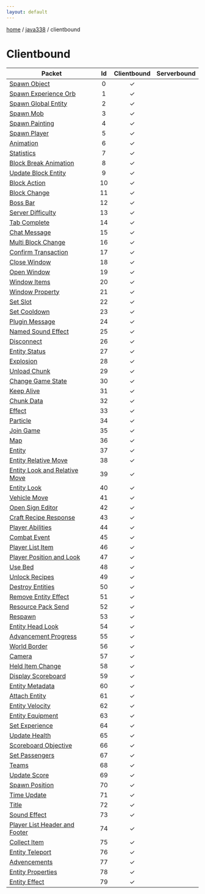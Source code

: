 ```yaml
---
layout: default
---
```


[home](/)  /  [java338](/protocol/java338)  /  clientbound

# Clientbound

Packet | Id | Clientbound | Serverbound
---|:---:|:---:|:---:
[Spawn Object](clientboundspawn-object) | 0 | ✓ |  
[Spawn Experience Orb](clientboundspawn-experience-orb) | 1 | ✓ |  
[Spawn Global Entity](clientboundspawn-global-entity) | 2 | ✓ |  
[Spawn Mob](clientboundspawn-mob) | 3 | ✓ |  
[Spawn Painting](clientboundspawn-painting) | 4 | ✓ |  
[Spawn Player](clientboundspawn-player) | 5 | ✓ |  
[Animation](clientboundanimation) | 6 | ✓ |  
[Statistics](clientboundstatistics) | 7 | ✓ |  
[Block Break Animation](clientboundblock-break-animation) | 8 | ✓ |  
[Update Block Entity](clientboundupdate-block-entity) | 9 | ✓ |  
[Block Action](clientboundblock-action) | 10 | ✓ |  
[Block Change](clientboundblock-change) | 11 | ✓ |  
[Boss Bar](clientboundboss-bar) | 12 | ✓ |  
[Server Difficulty](clientboundserver-difficulty) | 13 | ✓ |  
[Tab Complete](clientboundtab-complete) | 14 | ✓ |  
[Chat Message](clientboundchat-message) | 15 | ✓ |  
[Multi Block Change](clientboundmulti-block-change) | 16 | ✓ |  
[Confirm Transaction](clientboundconfirm-transaction) | 17 | ✓ |  
[Close Window](clientboundclose-window) | 18 | ✓ |  
[Open Window](clientboundopen-window) | 19 | ✓ |  
[Window Items](clientboundwindow-items) | 20 | ✓ |  
[Window Property](clientboundwindow-property) | 21 | ✓ |  
[Set Slot](clientboundset-slot) | 22 | ✓ |  
[Set Cooldown](clientboundset-cooldown) | 23 | ✓ |  
[Plugin Message](clientboundplugin-message) | 24 | ✓ |  
[Named Sound Effect](clientboundnamed-sound-effect) | 25 | ✓ |  
[Disconnect](clientbounddisconnect) | 26 | ✓ |  
[Entity Status](clientboundentity-status) | 27 | ✓ |  
[Explosion](clientboundexplosion) | 28 | ✓ |  
[Unload Chunk](clientboundunload-chunk) | 29 | ✓ |  
[Change Game State](clientboundchange-game-state) | 30 | ✓ |  
[Keep Alive](clientboundkeep-alive) | 31 | ✓ |  
[Chunk Data](clientboundchunk-data) | 32 | ✓ |  
[Effect](clientboundeffect) | 33 | ✓ |  
[Particle](clientboundparticle) | 34 | ✓ |  
[Join Game](clientboundjoin-game) | 35 | ✓ |  
[Map](clientboundmap) | 36 | ✓ |  
[Entity](clientboundentity) | 37 | ✓ |  
[Entity Relative Move](clientboundentity-relative-move) | 38 | ✓ |  
[Entity Look and Relative Move](clientboundentity-look-and-relative-move) | 39 | ✓ |  
[Entity Look](clientboundentity-look) | 40 | ✓ |  
[Vehicle Move](clientboundvehicle-move) | 41 | ✓ |  
[Open Sign Editor](clientboundopen-sign-editor) | 42 | ✓ |  
[Craft Recipe Response](clientboundcraft-recipe-response) | 43 | ✓ |  
[Player Abilities](clientboundplayer-abilities) | 44 | ✓ |  
[Combat Event](clientboundcombat-event) | 45 | ✓ |  
[Player List Item](clientboundplayer-list-item) | 46 | ✓ |  
[Player Position and Look](clientboundplayer-position-and-look) | 47 | ✓ |  
[Use Bed](clientbounduse-bed) | 48 | ✓ |  
[Unlock Recipes](clientboundunlock-recipes) | 49 | ✓ |  
[Destroy Entities](clientbounddestroy-entities) | 50 | ✓ |  
[Remove Entity Effect](clientboundremove-entity-effect) | 51 | ✓ |  
[Resource Pack Send](clientboundresource-pack-send) | 52 | ✓ |  
[Respawn](clientboundrespawn) | 53 | ✓ |  
[Entity Head Look](clientboundentity-head-look) | 54 | ✓ |  
[Advancement Progress](clientboundadvancement-progress) | 55 | ✓ |  
[World Border](clientboundworld-border) | 56 | ✓ |  
[Camera](clientboundcamera) | 57 | ✓ |  
[Held Item Change](clientboundheld-item-change) | 58 | ✓ |  
[Display Scoreboard](clientbounddisplay-scoreboard) | 59 | ✓ |  
[Entity Metadata](clientboundentity-metadata) | 60 | ✓ |  
[Attach Entity](clientboundattach-entity) | 61 | ✓ |  
[Entity Velocity](clientboundentity-velocity) | 62 | ✓ |  
[Entity Equipment](clientboundentity-equipment) | 63 | ✓ |  
[Set Experience](clientboundset-experience) | 64 | ✓ |  
[Update Health](clientboundupdate-health) | 65 | ✓ |  
[Scoreboard Objective](clientboundscoreboard-objective) | 66 | ✓ |  
[Set Passengers](clientboundset-passengers) | 67 | ✓ |  
[Teams](clientboundteams) | 68 | ✓ |  
[Update Score](clientboundupdate-score) | 69 | ✓ |  
[Spawn Position](clientboundspawn-position) | 70 | ✓ |  
[Time Update](clientboundtime-update) | 71 | ✓ |  
[Title](clientboundtitle) | 72 | ✓ |  
[Sound Effect](clientboundsound-effect) | 73 | ✓ |  
[Player List Header and Footer](clientboundplayer-list-header-and-footer) | 74 | ✓ |  
[Collect Item](clientboundcollect-item) | 75 | ✓ |  
[Entity Teleport](clientboundentity-teleport) | 76 | ✓ |  
[Advencements](clientboundadvencements) | 77 | ✓ |  
[Entity Properties](clientboundentity-properties) | 78 | ✓ |  
[Entity Effect](clientboundentity-effect) | 79 | ✓ |  

